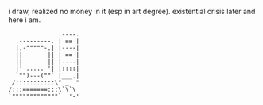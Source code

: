i draw, realized no money in it (esp in art degree). existential crisis later and here i am. 


                  .----.
      .---------. | == |
      |.-"""""-.| |----|
      ||       || | == |
      ||       || |----|
      |'-.....-'| |::::|
      `"")---(""` |___.|
     /:::::::::::\" _  "
    /:::=======:::\`\`\
    `"""""""""""""`  '-'
